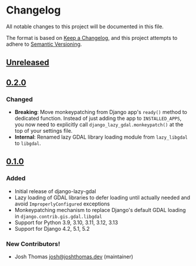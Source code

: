 # Changelog

All notable changes to this project will be documented in this file.

The format is based on [Keep a Changelog](https://keepachangelog.com/en/1.0.0/), and this project attempts to adhere to [Semantic Versioning](https://semver.org/spec/v2.0.0.html).

<!--
## [${version}]
### Added - for new features
### Changed - for changes in existing functionality
### Deprecated - for soon-to-be removed features
### Removed - for now removed features
### Fixed - for any bug fixes
### Security - in case of vulnerabilities
[${version}]: https://github.com/joshuadavidthomas/django-lazy-gdal/releases/tag/v${version}
-->

## [Unreleased]

## [0.2.0]

### Changed

- **Breaking**: Move monkeypatching from Django app's `ready()` method to dedicated function. Instead of just adding the app to `INSTALLED_APPS`, you now need to explicitly call `django_lazy_gdal.monkeypatch()` at the top of your settings file.
- **Internal**: Renamed lazy GDAL library loading module from `lazy_libgdal` to `libgdal`.

## [0.1.0]

### Added

- Initial release of django-lazy-gdal
- Lazy loading of GDAL libraries to defer loading until actually needed and avoid `ImproperlyConfigured` exceptions
- Monkeypatching mechanism to replace Django's default GDAL loading in `django.contrib.gis.gdal.libgdal`
- Support for Python 3.9, 3.10, 3.11, 3.12, 3.13
- Support for Django 4.2, 5.1, 5.2

### New Contributors!

- Josh Thomas <josh@joshthomas.dev> (maintainer)

[unreleased]: https://github.com/joshuadavidthomas/django-lazy-gdal/compare/v0.2.0...HEAD
[0.1.0]: https://github.com/joshuadavidthomas/django-lazy-gdal/releases/tag/v0.1.0
[0.2.0]: https://github.com/joshuadavidthomas/django-lazy-gdal/releases/tag/v0.2.0
